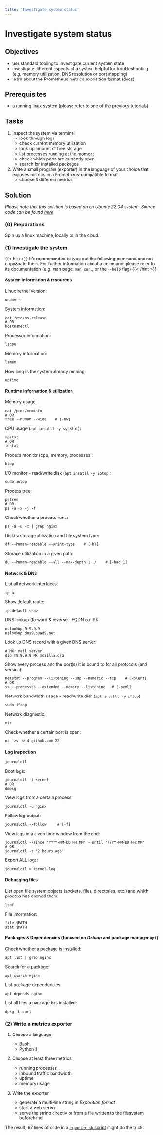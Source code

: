 ```yaml
---
title: 'Investigate system status'
---
```



Investigate system status
=========================


## Objectives

* use standard tooling to investigate current system state
* investigate different aspects of a system helpful for troubleshooting (e.g. memory
  utilization, DNS resolution or port mapping)
* learn about the Prometheus metrics exposition [format](https://prometheus.io/docs/instrumenting/writing_exporters/#metrics) ([docs](https://github.com/prometheus/docs/blob/master/content/docs/instrumenting/exposition_formats.md#text-format-details))


## Prerequisites

* a running linux system (please refer to one of the previous tutorials)


## Tasks

1. Inspect the system via terminal 
    * look through logs
    * check current memory utilization
    * look up amount of free storage 
    * list processes running at the moment
    * check which ports are currently open
    * search for installed packages
2. Write a small program (exporter) in the language of your choice that exposes metrics in a 
   Prometheus-compatible format
    * choose 3 different metrics


## Solution

*Please note that this solution is based on an Ubuntu 22.04 system. Source code can be found
[here](https://github.com/lucendio/lecture-devops-code/tree/master/tutorials/11_investigate-system-status).*


### (0) Preparations

Spin up a linux machine, locally or in the cloud.


### (1) Investigate the system

{{< hint >}}
It's recommended to type out the following command and not copy&pate them. For further information
about a command, please refer to its documentation (e.g. man page: `man curl`, or the `--help` flag)
{{< /hint >}}


#### System information & resources

Linux kernel version:
```
uname -r
```

System information:
```
cat /etc/os-release
# OR 
hostnamectl
```

Processor information:
```
lscpu
```

Memory information:
```
lsmem
```

How long is the system already running:
```
uptime
```


#### Runtime information & utilization

Memory usage:
```
cat /proc/meminfo
# OR
free --human --wide    # [-hw]
```

CPU usage (`apt insatll -y sysstat`):
```
mpstat
# OR
iostat
```

Process monitor (cpu, memory, processes):
```
htop
```

I/O monitor - read/write disk (`apt insatll -y iotop`):
```
sudo iotop
```

Process tree:
```
pstree
# OR
ps -a -x -j -f
```

Check whether a process runs:
```
ps -a -u -x | grep nginx
```

Disk(s) storage utilization and file system type:
```
df --human-readable --print-type    # [-hT]
```

Storage utilization in a given path:
```
du --human-readable --all --max-depth 1 ./    # [-had 1]
```


#### Network & DNS

List all network interfaces:
```
ip a
```

Show default route:
```
ip default show
```

DNS lookup (forward & reverse - FQDN o.r IP):
```
nslookup 9.9.9.9
nslookup dns9.quad9.net
```

Look up DNS record with a given DNS server:
```
# MX: mail server
dig @9.9.9.9 MX mozilla.org
```

Show every process and the port(s) it is bound to for all protocols (and version):
```
netstat --program --listening --udp --numeric --tcp    # [-plunt]
# OR
ss --processes --extended --memory --listening   # [-peml]
```

Network bandwidth usage - read/write disk (`apt insatll -y iftop`):
```
sudo iftop
```

Network diagnostic:
```
mtr
```

Check whether a certain port is open:
```
nc -zv -w 4 github.com 22
```


#### Log inspection

```
journalctl
```

Boot logs:
```
journalctl -t kernel
# OR
dmesg
```

View logs from a certain process:
```
journalctl -u nginx
```

Follow log output:
```
journalctl --follow     # [-f]
```

View logs in a given time window from the end:
```
journalctl --since 'YYYY-MM-DD HH:MM' --until 'YYYY-MM-DD HH:MM'
# OR
journalctl -s '2 hours ago'
```

Export ALL logs:
```
journalctl > kernel.log
```


#### Debugging files

List open file system objects (sockets, files, directories, etc.) and which process has opened them: 
```
lsof
```

File information:
```
file $PATH
stat $PATH
```


#### Packages & Dependencies (focused on *Debian* and package manager `apt`)

Check whether a package is installed:
```
apt list | grep nginx
```

Search for a package:
```
apt search nginx
```

List package dependencies:
```
apt depends nginx
```

List all files a package has installed:

```
dpkg -L curl
```


### (2) Write a metrics exporter

1. Choose a language
    
    * Bash
    * Python 3

2. Choose at least three metrics

    * running processes
    * inbound traffic bandwidth
    * uptime
    * memory usage
    
3. Write the exporter

    * generate a multi-line string in *Exposition format*
    * start a web server
    * serve the string directly or from a file written to the filesystem beforehand


The result, 97 lines of code in a
[`exporter.sh` script](https://docs.ansible.com/ansible/latest/collections/community/general/docker_container_module.html)
might do the trick.
